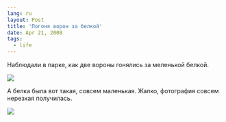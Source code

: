 ```yaml
---
lang: ru
layout: Post
title: 'Погоня ворон за белкой'
date: Apr 21, 2008
tags:
  - life
---
```


Наблюдали в парке, как две вороны гонялись за меленькой белкой.

![](http://wow.sapegin.me/2t2T3S3k2Q0X/sapegin-artem-20d-2008-04-19-497-9725.jpg)

А белка была вот такая, совсем маленькая. Жалко, фотография совсем нерезкая получилась.

![](http://wow.sapegin.me/3w0U0j230A1s/sapegin-artem-20d-2008-04-19-497-9720.jpg)
